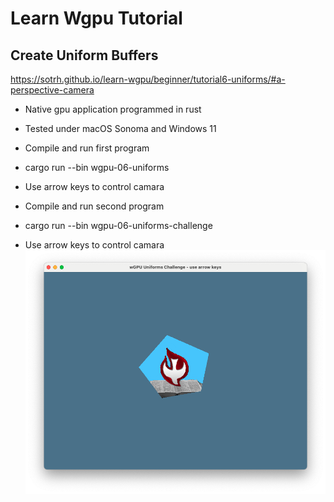 # Learn Wgpu Tutorial
## Create Uniform Buffers

https://sotrh.github.io/learn-wgpu/beginner/tutorial6-uniforms/#a-perspective-camera

* Native gpu application programmed in rust
* Tested under macOS Sonoma and Windows 11

* Compile and run first program
* cargo run --bin wgpu-06-uniforms
* Use arrow keys to control camara

* Compile and run second program
* cargo run --bin wgpu-06-uniforms-challenge
* Use arrow keys to control camara
![alt text](https://github.com/carlosvneto/wgpu-06-uniforms/blob/main/images/screen.png?raw=true)
